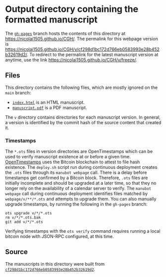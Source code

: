 # Output directory containing the formatted manuscript

The [`gh-pages`](https://github.com/nicolai1505/CGH/tree/gh-pages) branch hosts the contents of this directory at <https://nicolai1505.github.io/CGH/>.
The permalink for this webpage version is <https://nicolai1505.github.io/CGH/v/cf298d1bc172d766eb0583993e28b452b32619d2/>.
To redirect to the permalink for the latest manuscript version at anytime, use the link <https://nicolai1505.github.io/CGH/v/freeze/>.

## Files

This directory contains the following files, which are mostly ignored on the `main` branch:

+ [`index.html`](index.html) is an HTML manuscript.
+ [`manuscript.pdf`](manuscript.pdf) is a PDF manuscript.

The `v` directory contains directories for each manuscript version.
In general, a version is identified by the commit hash of the source content that created it.

### Timestamps

The `*.ots` files in version directories are OpenTimestamps which can be used to verify manuscript existence at or before a given time.
[OpenTimestamps](https://opentimestamps.org/) uses the Bitcoin blockchain to attest to file hash existence.
The `deploy.sh` script run during continuous deployment creates the `.ots` files through its `manubot webpage` call.
There is a delay before timestamps get confirmed by a Bitcoin block.
Therefore, `.ots` files are initially incomplete and should be upgraded at a later time, so that they no longer rely on the availability of a calendar server to verify.
The `manubot webpage` call during continuous deployment identifies files matched by `webpage/v/**/*.ots` and attempts to upgrade them.
You can also manually upgrade timestamps, by running the following in the `gh-pages` branch:

```shell
ots upgrade v/*/*.ots
rm v/*/*.ots.bak
git add v/*/*.ots
```

Verifying timestamps with the `ots verify` command requires running a local bitcoin node with JSON-RPC configured, at this time.

## Source

The manuscripts in this directory were built from
[`cf298d1bc172d766eb0583993e28b452b32619d2`](https://github.com/nicolai1505/CGH/commit/cf298d1bc172d766eb0583993e28b452b32619d2).
